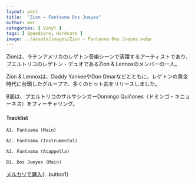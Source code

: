 ```yaml
---
layout: post
title:  "Zion – Fantasma Dos Jueyes"
author: mmr
categories: [ Vinyl ]
tags: [ Speedcore, Hardcore ]
image: ../assets/images/Zion – Fantasma Dos Jueyes.webp
---
```


Zionは、ラテンアメリカのレゲトン音楽シーンで活躍するアーティストであり、プエルトリコのレゲトン・デュオであるZion & Lennoxのメンバーの一人。

Zion & Lennoxは、Daddy YankeeやDon Omarなどとともに、レゲトンの黄金時代に台頭したグループで、多くのヒット曲をリリースしました。

B面は、プエルトリコのサルサシンガーDomingo Quiñones（ドミンゴ・キニョーネス）をフィーチャリング。

#### Tracklist
```md
A1. Fantasma (Main)

A2. Fantasma (Instrumental)

A3. Fantasma (Acappella)

B1. Dos Jueyes (Main)
```

[メルカリで購入](https://jp.mercari.com/item/m96423283068?afid=6142608987){: .button1}

